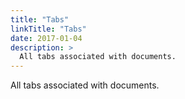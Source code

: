 ```yaml
---
title: "Tabs"
linkTitle: "Tabs"
date: 2017-01-04
description: >
  All tabs associated with documents.
---
```


All tabs associated with documents.